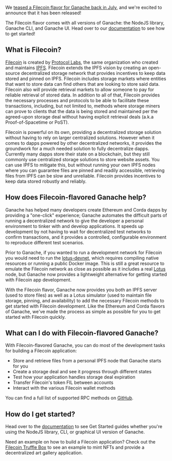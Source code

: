 We [teased a Filecoin flavor for Ganache back in July](/blog/announcing-collaboration-with-filecoin#filecoin-flavored-ganache-simulate-filecoin-summer-fall-winter-), and we're excited to announce that it has been released!

The Filecoin flavor comes with all versions of Ganache: the NodeJS library, Ganache CLI, and Ganache UI. Head over to our [documentation](/docs/filecoin/ganache/overview) to see how to get started!

## What is Filecoin?

[Filecoin](https://filecoin.io/) is created by [Protocol Labs](https://protocol.ai/), the same organization who created and maintains [IPFS](https://ipfs.io/). Filecoin extends the IPFS vision by creating an open-source decentralized storage network that provides incentives to keep data stored and pinned on IPFS. Filecoin includes storage markets where entities that want to store data can find others that are looking to store said data. Filecoin also will provide retrieval markets to allow someone to pay for reliable retrieval of stored data<!-- TODO: is this statement true? I don't believe retrieval markets exist today-->. In addition to all of that, Filecoin provides the necessary processes and protocols to be able to facilitate these transactions, including, but not limited to, methods where storage miners can prove to clients that the data is being stored and maintained per the agreed-upon storage deal without having explicit retrieval deals (a.k.a Proof-of-Spacetime or PoST).

Filecoin is powerful on its own, providing a decentralized storage solution without having to rely on larger centralized solutions. However when it comes to dapps powered by other decentralized networks, it provides the groundwork for a much needed solution to fully decentralize dapps. Currently many dapps store their state on a blockchain, but they still commonly use centralized storage solutions to store website assets. You can use IPFS to mitigate this, but without running your own IPFS nodes where you can guarantee files are pinned and readily accessible, retrieving files from IPFS can be slow and unreliable. Filecoin provides incentives to keep data stored robustly and reliably.

## How does Filecoin-flavored Ganache help?

Ganache has helped many developers create Ethereum and Corda dapps by providing a "one-click" experience; Ganache automates the difficult parts of running a decentralized network to give the developer a personal environment to tinker with and develop applications. It speeds up development by not having to wait for decentralized test networks to confirm transactions, and it provides a controlled, configurable environment to reproduce different test scenarios.

Prior to Ganache, if you wanted to run a development network for Filecoin you would need to run the [lotus-devnet](https://github.com/textileio/lotus-devnet), which requires compiling native resources or running a public Docker image. This is still a great resource to emulate the Filecoin network as close as possible as it includes a real [Lotus](https://docs.filecoin.io/get-started/lotus/) node, but Ganache now provides a lightweight alternative for getting started with Filecoin app development.

With the Filecoin flavor, Ganache now provides you both an IPFS server (used to store files) as well as a Lotus simulator (used to maintain file storage, pinning, and availability) to add the necessary Filecoin methods to get started with Filecoin development. Like the Ethereum and Corda flavors of Ganache, we've made the process as simple as possible for you to get started with Filecoin quickly.

## What can I do with Filecoin-flavored Ganache?

With Filecoin-flavored Ganache, you can do most of the development tasks for building a Filecoin application:
- Store and retrieve files from a personal IPFS node that Ganache starts for you
- Create a storage deal and see it progress through different states
- Test how your application handles storage deal expiration
- Transfer Filecoin's token FIL between accounts
- Interact with the various Filecoin wallet methods

<!-- TODO: change the branch for this link -->
You can find a full list of supported RPC methods on [GitHub](https://github.com/trufflesuite/ganache-core/tree/filecoin/src/chains/filecoin/filecoin#supported-rpc-methods).

## How do I get started?

Head over to the [documentation](/docs/filecoin/ganache/overview) to see Get Started guides whether you're using the NodeJS library, CLI, or graphical UI version of Ganache.

Need an example on how to build a Filecoin application? Check out the [Filecoin Truffle Box](https://github.com/truffle-box/filecoin-box) to see an example to mint NFTs and provide a decentralized art gallery application.
